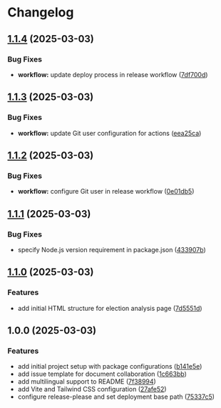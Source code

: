 # Changelog

## [1.1.4](https://github.com/rvanbaalen/curacao-election-2025/compare/curacao-election-2025-v1.1.3...curacao-election-2025-v1.1.4) (2025-03-03)


### Bug Fixes

* **workflow:** update deploy process in release workflow ([7df700d](https://github.com/rvanbaalen/curacao-election-2025/commit/7df700d6c540049774286b200351842c731abb59))

## [1.1.3](https://github.com/rvanbaalen/curacao-election-2025/compare/curacao-election-2025-v1.1.2...curacao-election-2025-v1.1.3) (2025-03-03)


### Bug Fixes

* **workflow:** update Git user configuration for actions ([eea25ca](https://github.com/rvanbaalen/curacao-election-2025/commit/eea25ca4663a192b071ebd840c9982d4c03913d5))

## [1.1.2](https://github.com/rvanbaalen/curacao-election-2025/compare/curacao-election-2025-v1.1.1...curacao-election-2025-v1.1.2) (2025-03-03)


### Bug Fixes

* **workflow:** configure Git user in release workflow ([0e01db5](https://github.com/rvanbaalen/curacao-election-2025/commit/0e01db509df99a6d4a16169f65595b11550c3c02))

## [1.1.1](https://github.com/rvanbaalen/curacao-election-2025/compare/curacao-election-2025-v1.1.0...curacao-election-2025-v1.1.1) (2025-03-03)


### Bug Fixes

* specify Node.js version requirement in package.json ([433907b](https://github.com/rvanbaalen/curacao-election-2025/commit/433907beb63bc8e1248e11d76d494f09abc34494))

## [1.1.0](https://github.com/rvanbaalen/curacao-election-2025/compare/curacao-election-2025-v1.0.0...curacao-election-2025-v1.1.0) (2025-03-03)


### Features

* add initial HTML structure for election analysis page ([7d5551d](https://github.com/rvanbaalen/curacao-election-2025/commit/7d5551dbbd2483b90da8ed8e0d0b889db5771d4f))

## 1.0.0 (2025-03-03)


### Features

* add initial project setup with package configurations ([b141e5e](https://github.com/rvanbaalen/curacao-election-2025/commit/b141e5eace0e8f46766cbd10d1d92c2178128f0a))
* add issue template for document collaboration ([1c663bb](https://github.com/rvanbaalen/curacao-election-2025/commit/1c663bb66bdb41f4e09f17f86c4c7a32f53cdefc))
* add multilingual support to README ([7f38994](https://github.com/rvanbaalen/curacao-election-2025/commit/7f38994e3e27f1f3529bbb338d29114b531ff056))
* add Vite and Tailwind CSS configuration ([27afe52](https://github.com/rvanbaalen/curacao-election-2025/commit/27afe526fdffa59ef55bdd8b3e8a2ec337e75075))
* configure release-please and set deployment base path ([75337c5](https://github.com/rvanbaalen/curacao-election-2025/commit/75337c52bb56f48846ebcb3ce887b4cf7ef93d06))
